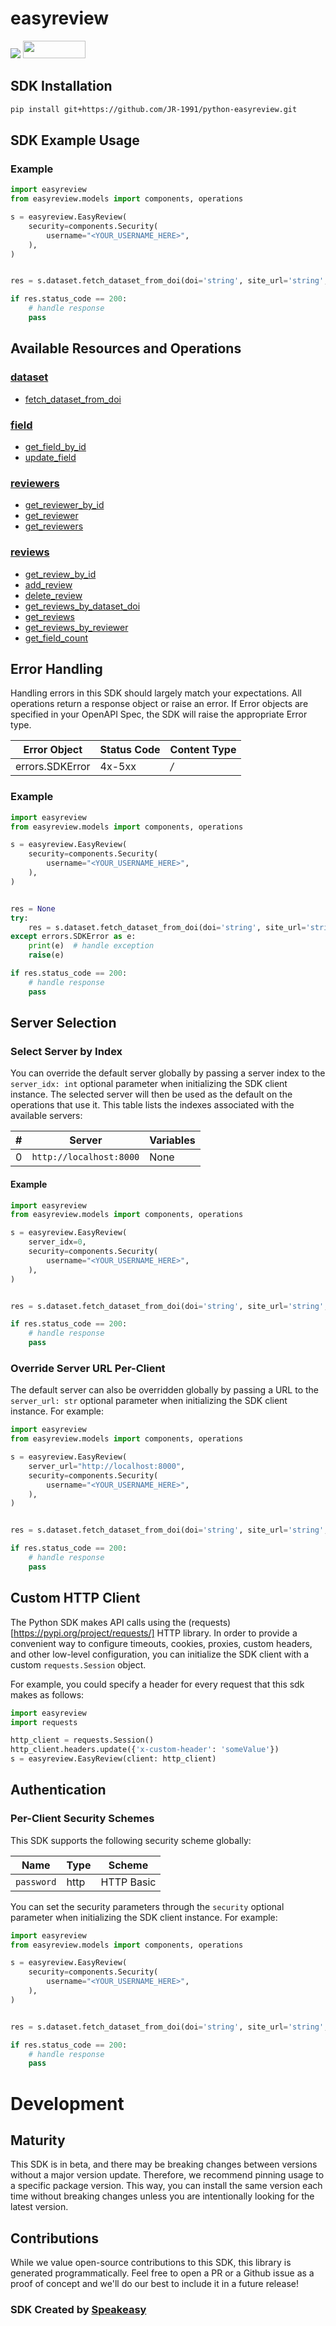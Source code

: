 # easyreview

<div align="left">
    <a href="https://speakeasyapi.dev/"><img src="https://custom-icon-badges.demolab.com/badge/-Built%20By%20Speakeasy-212015?style=for-the-badge&logoColor=FBE331&logo=speakeasy&labelColor=545454" /></a>
    <a href="https://opensource.org/licenses/MIT">
        <img src="https://img.shields.io/badge/License-MIT-blue.svg" style="width: 100px; height: 28px;" />
    </a>
</div>

<!-- Start SDK Installation [installation] -->
## SDK Installation

```bash
pip install git+https://github.com/JR-1991/python-easyreview.git
```
<!-- End SDK Installation [installation] -->

<!-- Start SDK Example Usage [usage] -->
## SDK Example Usage

### Example

```python
import easyreview
from easyreview.models import components, operations

s = easyreview.EasyReview(
    security=components.Security(
        username="<YOUR_USERNAME_HERE>",
    ),
)


res = s.dataset.fetch_dataset_from_doi(doi='string', site_url='string', api_token='string')

if res.status_code == 200:
    # handle response
    pass
```
<!-- End SDK Example Usage [usage] -->

<!-- Start Available Resources and Operations [operations] -->
## Available Resources and Operations

### [dataset](docs/sdks/dataset/README.md)

* [fetch_dataset_from_doi](docs/sdks/dataset/README.md#fetch_dataset_from_doi)

### [field](docs/sdks/field/README.md)

* [get_field_by_id](docs/sdks/field/README.md#get_field_by_id)
* [update_field](docs/sdks/field/README.md#update_field)

### [reviewers](docs/sdks/reviewers/README.md)

* [get_reviewer_by_id](docs/sdks/reviewers/README.md#get_reviewer_by_id)
* [get_reviewer](docs/sdks/reviewers/README.md#get_reviewer)
* [get_reviewers](docs/sdks/reviewers/README.md#get_reviewers)

### [reviews](docs/sdks/reviews/README.md)

* [get_review_by_id](docs/sdks/reviews/README.md#get_review_by_id)
* [add_review](docs/sdks/reviews/README.md#add_review)
* [delete_review](docs/sdks/reviews/README.md#delete_review)
* [get_reviews_by_dataset_doi](docs/sdks/reviews/README.md#get_reviews_by_dataset_doi)
* [get_reviews](docs/sdks/reviews/README.md#get_reviews)
* [get_reviews_by_reviewer](docs/sdks/reviews/README.md#get_reviews_by_reviewer)
* [get_field_count](docs/sdks/reviews/README.md#get_field_count)
<!-- End Available Resources and Operations [operations] -->

<!-- Start Error Handling [errors] -->
## Error Handling

Handling errors in this SDK should largely match your expectations.  All operations return a response object or raise an error.  If Error objects are specified in your OpenAPI Spec, the SDK will raise the appropriate Error type.

| Error Object    | Status Code     | Content Type    |
| --------------- | --------------- | --------------- |
| errors.SDKError | 4x-5xx          | */*             |

### Example

```python
import easyreview
from easyreview.models import components, operations

s = easyreview.EasyReview(
    security=components.Security(
        username="<YOUR_USERNAME_HERE>",
    ),
)


res = None
try:
    res = s.dataset.fetch_dataset_from_doi(doi='string', site_url='string', api_token='string')
except errors.SDKError as e:
    print(e)  # handle exception
    raise(e)

if res.status_code == 200:
    # handle response
    pass
```
<!-- End Error Handling [errors] -->

<!-- Start Server Selection [server] -->
## Server Selection

### Select Server by Index

You can override the default server globally by passing a server index to the `server_idx: int` optional parameter when initializing the SDK client instance. The selected server will then be used as the default on the operations that use it. This table lists the indexes associated with the available servers:

| # | Server | Variables |
| - | ------ | --------- |
| 0 | `http://localhost:8000` | None |

#### Example

```python
import easyreview
from easyreview.models import components, operations

s = easyreview.EasyReview(
    server_idx=0,
    security=components.Security(
        username="<YOUR_USERNAME_HERE>",
    ),
)


res = s.dataset.fetch_dataset_from_doi(doi='string', site_url='string', api_token='string')

if res.status_code == 200:
    # handle response
    pass
```


### Override Server URL Per-Client

The default server can also be overridden globally by passing a URL to the `server_url: str` optional parameter when initializing the SDK client instance. For example:
```python
import easyreview
from easyreview.models import components, operations

s = easyreview.EasyReview(
    server_url="http://localhost:8000",
    security=components.Security(
        username="<YOUR_USERNAME_HERE>",
    ),
)


res = s.dataset.fetch_dataset_from_doi(doi='string', site_url='string', api_token='string')

if res.status_code == 200:
    # handle response
    pass
```
<!-- End Server Selection [server] -->

<!-- Start Custom HTTP Client [http-client] -->
## Custom HTTP Client

The Python SDK makes API calls using the (requests)[https://pypi.org/project/requests/] HTTP library.  In order to provide a convenient way to configure timeouts, cookies, proxies, custom headers, and other low-level configuration, you can initialize the SDK client with a custom `requests.Session` object.

For example, you could specify a header for every request that this sdk makes as follows:
```python
import easyreview
import requests

http_client = requests.Session()
http_client.headers.update({'x-custom-header': 'someValue'})
s = easyreview.EasyReview(client: http_client)
```
<!-- End Custom HTTP Client [http-client] -->

<!-- Start Authentication [security] -->
## Authentication

### Per-Client Security Schemes

This SDK supports the following security scheme globally:

| Name       | Type       | Scheme     |
| ---------- | ---------- | ---------- |
| `password` | http       | HTTP Basic |

You can set the security parameters through the `security` optional parameter when initializing the SDK client instance. For example:
```python
import easyreview
from easyreview.models import components, operations

s = easyreview.EasyReview(
    security=components.Security(
        username="<YOUR_USERNAME_HERE>",
    ),
)


res = s.dataset.fetch_dataset_from_doi(doi='string', site_url='string', api_token='string')

if res.status_code == 200:
    # handle response
    pass
```
<!-- End Authentication [security] -->

<!-- Placeholder for Future Speakeasy SDK Sections -->

# Development

## Maturity

This SDK is in beta, and there may be breaking changes between versions without a major version update. Therefore, we recommend pinning usage
to a specific package version. This way, you can install the same version each time without breaking changes unless you are intentionally
looking for the latest version.

## Contributions

While we value open-source contributions to this SDK, this library is generated programmatically.
Feel free to open a PR or a Github issue as a proof of concept and we'll do our best to include it in a future release!

### SDK Created by [Speakeasy](https://docs.speakeasyapi.dev/docs/using-speakeasy/client-sdks)
